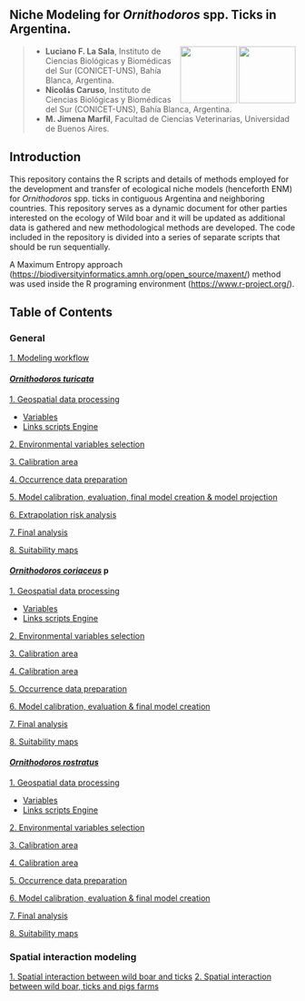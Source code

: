 
## Niche Modeling for *Ornithodoros* spp. Ticks in Argentina.

<img align="right" width="100" height="100" src="https://user-images.githubusercontent.com/20196847/121586179-ba0f1880-ca09-11eb-9a69-e4f534fafc6b.jpg">

<img align="right" width="100" height="100" src="https://user-images.githubusercontent.com/20196847/121600383-c3ed4780-ca1a-11eb-812c-e30c7c034790.png">


>* **Luciano F. La Sala**, Instituto de Ciencias Biológicas y Biomédicas del Sur (CONICET-UNS), Bahía Blanca, Argentina.  
>* **Nicolás Caruso**, Instituto de Ciencias Biológicas y Biomédicas del Sur (CONICET-UNS), Bahía Blanca, Argentina.
>* **M. Jimena Marfil**, Facultad de Ciencias Veterinarias, Universidad de Buenos Aires. 

Introduction 
----------  
This repository contains the R scripts and details of methods employed for the development and transfer of ecological niche models (henceforth ENM) for *Ornithodoros* spp. ticks in contiguous Argentina and neighboring countries.
This repository serves as a dynamic document for other parties interested on the ecology of Wild boar and it will be updated as additional data is gathered and new methodological methods are developed. 
The code included in the repository is divided into a series of separate scripts that should be run sequentially.

A Maximum Entropy approach (https://biodiversityinformatics.amnh.org/open_source/maxent/) method was used inside the R programing environment (https://www.r-project.org/).   

Table of Contents 
----------

### General

[1. Modeling workflow](./Modeling_workflow.md)

#### <ins>*Ornithodoros turicata*</ins>

[1. Geospatial data processing](./O_turicata/GEE_raster_processing/README.md)  
- [Variables](./O_turicata/GEE_raster_processing/Variables.md)
- [Links scripts Engine](./O_turicata/GEE_raster_processing/Links_scripts.md)

[2. Environmental variables selection](./O_turicata/Environmental_variables_selection/Variables_selection.md) 

[3. Calibration area](./O_turicata/Calibration_area/Calibration_area.md)

[4. Occurrence data preparation](./O_turicata/Occurrence_data/Occurrence_data.md)

[5. Model calibration, evaluation, final model creation & model projection](./O_turicata/Model_cal_eval_proj/Model_cal_eval_proj.md)

[6. Extrapolation risk analysis](./O_turicata/Extrapolation_risk/Extrapolation_risk.md)

[7. Final analysis](./O_turicata/Final_analysis/Final_analysis.md)

[8. Suitability maps](./O_turicata/Maps/Maps.md)

#### <ins>*Ornithodoros coriaceus*</ins> p

[1. Geospatial data processing](./O_rostratus/GEE_raster_processing/README.md)  
- [Variables](./O_rostratus/GEE_raster_processing/Variables.md)
- [Links scripts Engine](./O_rostratus/GEE_raster_processing/Links_scripts.md)

[2. Environmental variables selection](./O_rostratus/Environmental_variables_selection/Variables_selection.md) 

[3. Calibration area](./O_rostratus/Calibration_area/Calibration_area.md)

[4. Calibration area](./O_rostratus/Calibration_area/Calibration_area.md)

[5. Occurrence data preparation](./O_rostratus/Occurrence_data/Occurrence_data.md)

[6. Model calibration, evaluation & final model creation ](./O_rostratus/Model_cal_eval/Model_cal_eval_final.md)

[7. Final analysis](./O_rostratus/Final_analysis/Final_analysis.md)

[8. Suitability maps](./O_rostratus/Maps/Maps.md)

#### <ins>*Ornithodoros rostratus*</ins>

[1. Geospatial data processing](./O_rostratus/GEE_raster_processing/README.md)  
- [Variables](./O_rostratus/GEE_raster_processing/Variables.md)
- [Links scripts Engine](./O_rostratus/GEE_raster_processing/Links_scripts.md)

[2. Environmental variables selection](./O_rostratus/Environmental_variables_selection/Variables_selection.md) 

[3. Calibration area](./O_rostratus/Calibration_area/Calibration_area.md)

[4. Calibration area](./O_rostratus/Calibration_area/Calibration_area.md)

[5. Occurrence data preparation](./O_rostratus/Occurrence_data/Occurrence_data.md)

[6. Model calibration, evaluation & final model creation ](./O_rostratus/Model_cal_eval/Model_cal_eval_final.md)

[7. Final analysis](./O_rostratus/Final_analysis/Final_analysis.md)

[8. Suitability maps](./O_rostratus/Maps/Maps.md)

### Spatial interaction modeling
[1. Spatial interaction between wild boar and ticks](./)
[2. Spatial interaction between wild boar, ticks and pigs farms](./)